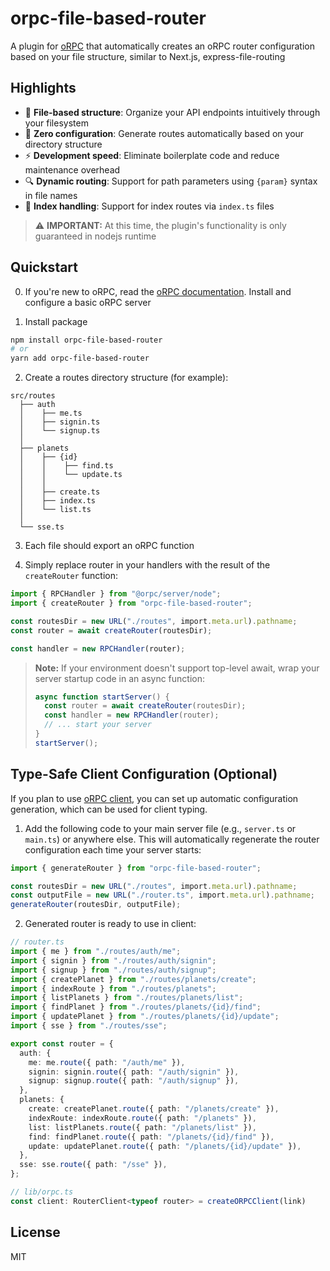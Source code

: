 # orpc-file-based-router

A plugin for [oRPC](https://orpc.unnoq.com) that automatically creates an oRPC router configuration based on your file
structure, similar to Next.js, express-file-routing

## Highlights

- 📁 **File-based structure**: Organize your API endpoints intuitively through your filesystem
- 🔄 **Zero configuration**: Generate routes automatically based on your directory structure
- ⚡️ **Development speed**: Eliminate boilerplate code and reduce maintenance overhead
- 🔍 **Dynamic routing**: Support for path parameters using `{param}` syntax in file names
- 📑 **Index handling**: Support for index routes via `index.ts` files

> ⚠️ **IMPORTANT:** At this time, the plugin's functionality is only guaranteed
> in nodejs runtime

## Quickstart

0. If you're new to oRPC, read the [oRPC documentation](https://orpc.unnoq.com). Install and configure a basic oRPC server

1. Install package

```bash
npm install orpc-file-based-router
# or
yarn add orpc-file-based-router
```

2. Create a routes directory structure (for example):

```
src/routes
  ├── auth
  │    ├── me.ts 
  │    ├── signin.ts 
  │    └── signup.ts 
  │
  ├── planets
  │    ├── {id}
  │    │    ├── find.ts 
  │    │    └── update.ts 
  │    │
  │    ├── create.ts 
  │    ├── index.ts 
  │    └── list.ts 
  │
  └── sse.ts
```

3. Each file should export an oRPC function 

4. Simply replace router in your handlers with the result of the `createRouter`
function:

```typescript
import { RPCHandler } from "@orpc/server/node";
import { createRouter } from "orpc-file-based-router";

const routesDir = new URL("./routes", import.meta.url).pathname;
const router = await createRouter(routesDir);

const handler = new RPCHandler(router);

```
> **Note:** If your environment doesn't support top-level await, wrap your server startup code in an async function:
> ```typescript
> async function startServer() {
>   const router = await createRouter(routesDir);
>   const handler = new RPCHandler(router);
>   // ... start your server
> }
> startServer();
> ```

## Type-Safe Client Configuration (Optional)

If you plan to use [oRPC client](https://orpc.unnoq.com/docs/client/client-side), you can set up automatic configuration generation, which can be used for client typing.

1. Add the following code to your main server file (e.g., `server.ts` or `main.ts`) or anywhere else. This will automatically regenerate the router configuration each time your server starts:

```typescript
import { generateRouter } from "orpc-file-based-router";

const routesDir = new URL("./routes", import.meta.url).pathname;
const outputFile = new URL("./router.ts", import.meta.url).pathname;
generateRouter(routesDir, outputFile);
```

2. Generated router is ready to use in client:

```typescript
// router.ts
import { me } from "./routes/auth/me";
import { signin } from "./routes/auth/signin";
import { signup } from "./routes/auth/signup";
import { createPlanet } from "./routes/planets/create";
import { indexRoute } from "./routes/planets";
import { listPlanets } from "./routes/planets/list";
import { findPlanet } from "./routes/planets/{id}/find";
import { updatePlanet } from "./routes/planets/{id}/update";
import { sse } from "./routes/sse";

export const router = {
  auth: {
    me: me.route({ path: "/auth/me" }),
    signin: signin.route({ path: "/auth/signin" }),
    signup: signup.route({ path: "/auth/signup" }),
  },
  planets: {
    create: createPlanet.route({ path: "/planets/create" }),
    indexRoute: indexRoute.route({ path: "/planets" }),
    list: listPlanets.route({ path: "/planets/list" }),
    find: findPlanet.route({ path: "/planets/{id}/find" }),
    update: updatePlanet.route({ path: "/planets/{id}/update" }),
  },
  sse: sse.route({ path: "/sse" }),
};

// lib/orpc.ts
const client: RouterClient<typeof router> = createORPCClient(link)

```

## License

MIT
